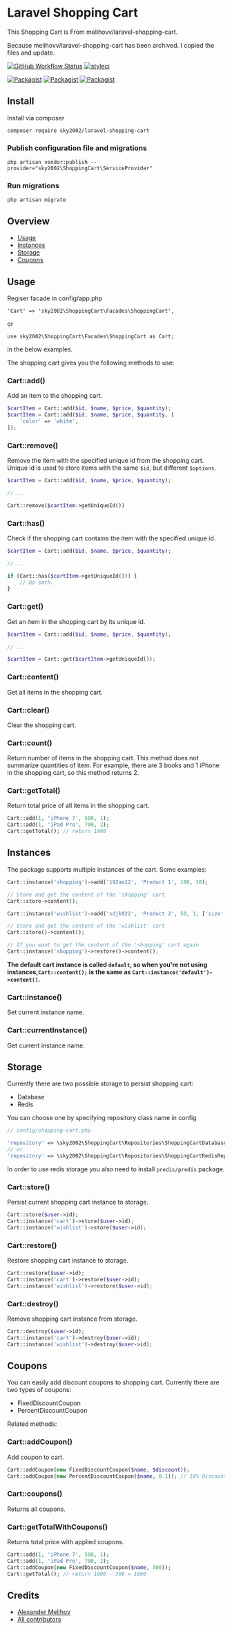 Laravel Shopping Cart
=====================
This Shopping Cart is From  melihovv/laravel-shopping-cart.

Because melihovv/laravel-shopping-cart has been archived. I copied the files and update.



[![GitHub Workflow Status](https://github.com/sky2002/laravel-shopping-cart/workflows/Run%20tests/badge.svg)](https://github.com/sky2002/laravel-shopping-cart/actions)
[![styleci](https://styleci.io/repos/95455977/shield)](https://styleci.io/repos/95455977)

[![Packagist](https://img.shields.io/packagist/v/sky2002/laravel-shopping-cart.svg)](https://packagist.org/packages/sky2002/laravel-shopping-cart)
[![Packagist](https://poser.pugx.org/sky2002/laravel-shopping-cart/d/total.svg)](https://packagist.org/packages/sky2002/laravel-shopping-cart)
[![Packagist](https://img.shields.io/packagist/l/sky2002/laravel-shopping-cart.svg)](https://packagist.org/packages/sky2002/laravel-shopping-cart)

## Install

Install via composer
```
composer require sky2002/laravel-shopping-cart
```

### Publish configuration file and migrations

```
php artisan vendor:publish --provider="sky2002\ShoppingCart\ServiceProvider"
```

### Run migrations

```
php artisan migrate
```

## Overview

* [Usage](#usage)
* [Instances](#instances)
* [Storage](#storage)
* [Coupons](#coupons)

## Usage

Regiser facade in config/app.php
```
'Cart' => 'sky2002\ShoppingCart\Facades\ShoppingCart',
```
or
```
use sky2002\ShoppingCart\Facades\ShoppingCart as Cart;
```
in the below examples.

The shopping cart gives you the following methods to use:

### Cart::add()

Add an item to the shopping cart.

```php
$cartItem = Cart::add($id, $name, $price, $quantity);
$cartItem = Cart::add($id, $name, $price, $quantity, [
    'color' => 'white',
]);
```

### Cart::remove()

Remove the item with the specified unique id from the shopping cart. Unique id
is used to store items with the same `$id`, but different `$options`.

```php
$cartItem = Cart::add($id, $name, $price, $quantity);

// ...

Cart::remove($cartItem->getUniqueId())
```

### Cart::has()

Check if the shopping cart contains the item with the specified unique id.

```php
$cartItem = Cart::add($id, $name, $price, $quantity);

// ...

if (Cart::has($cartItem->getUniqueId())) {
    // Do smth.
}
```

### Cart::get()

Get an item in the shopping cart by its unique id.

```php
$cartItem = Cart::add($id, $name, $price, $quantity);

// ...

$cartItem = Cart::get($cartItem->getUniqueId());
```

### Cart::content()

Get all items in the shopping cart.

### Cart::clear()

Clear the shopping cart.

### Cart::count()

Return number of items in the shopping cart. This method does not summarize
quantities of item. For example, there are 3 books and 1 iPhone in the
shopping cart, so this method returns 2.

### Cart::getTotal()

Return total price of all items in the shopping cart.

```php
Cart::add(1, 'iPhone 7', 500, 1);
Cart::add(1, 'iPad Pro', 700, 2);
Cart::getTotal(); // return 1900
```

## Instances

The package supports multiple instances of the cart. Some examples:

```php
Cart::instance('shopping')->add('192ao12', 'Product 1', 100, 10);

// Store and get the content of the 'shopping' cart
Cart::store->content();

Cart::instance('wishlist')->add('sdjk922', 'Product 2', 50, 1, ['size' => 'medium']);

// Store and get the content of the 'wishlist' cart
Cart::store()->content();

// If you want to get the content of the 'shopping' cart again
Cart::instance('shopping')->restore()->content();
```

**The default cart instance is called `default`, so when you're not using
instances,`Cart::content();` is the same as `Cart::instance('default')->content()`.**

### Cart::instance()

Set current instance name.

### Cart::currentInstance()

Get current instance name.

## Storage

Currently there are two possible storage to persist shopping cart:
* Database
* Redis

You can choose one by specifying repository class name in config

```php
// config/shopping-cart.php

'repository' => \sky2002\ShoppingCart\Repositories\ShoppingCartDatabaseRepository::class,
// or
'repository' => \sky2002\ShoppingCart\Repositories\ShoppingCartRedisRepository::class,
```

In order to use redis storage you also need to install `predis/predis` package.

### Cart::store()

Persist current shopping cart instance to storage.

```php
Cart::store($user->id);
Cart::instance('cart')->store($user->id);
Cart::instance('wishlist')->store($user->id);
```

### Cart::restore()

Restore shopping cart instance to storage.

```php
Cart::restore($user->id);
Cart::instance('cart')->restore($user->id);
Cart::instance('wishlist')->restore($user->id);
```

### Cart::destroy()

Remove shopping cart instance from storage.

```php
Cart::destroy($user->id);
Cart::instance('cart')->destroy($user->id);
Cart::instance('wishlist')->destroy($user->id);
```

## Coupons

You can easily add discount coupons to shopping cart. Currently there are two
types of coupons:

* FixedDiscountCoupon
* PercentDiscountCoupon

Related methods:

### Cart::addCoupon()

Add coupon to cart.

```php
Cart::addCoupon(new FixedDiscountCoupon($name, $discount));
Cart::addCoupon(new PercentDiscountCoupon($name, 0.1)); // 10% discount
```

### Cart::coupons()

Returns all coupons.

### Cart::getTotalWithCoupons()

Returns total price with applied coupons.

```php
Cart::add(1, 'iPhone 7', 500, 1);
Cart::add(1, 'iPad Pro', 700, 2);
Cart::addCoupon(new FixedDiscountCoupon($name, 300));
Cart::getTotal(); // return 1900 - 300 = 1600
```

## Credits

- [Alexander Melihov](https://github.com/sky2002)
- [All contributors](https://github.com/sky2002/laravel-shopping-cart/graphs/contributors)
